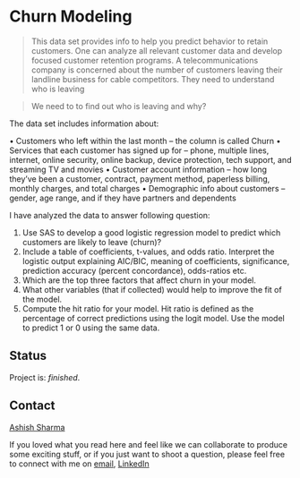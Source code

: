 # Churn Modeling

> This data set provides info to help you predict behavior to retain customers. One can analyze all relevant customer data and develop focused customer retention programs. A telecommunications company is concerned about the number of customers leaving their landline business for cable competitors. They need to understand who is leaving 

> We need to  to find out who is leaving and why?

The data set includes information about:

•	Customers who left within the last month – the column is called Churn
•	Services that each customer has signed up for – phone, multiple lines, internet, online security, online backup, device protection, tech support, and streaming TV and movies
•	Customer account information – how long they’ve been a customer, contract, payment method, paperless billing, monthly charges, and total charges
•	Demographic info about customers – gender, age range, and if they have partners and dependents

I have analyzed the data to answer following question:

1.	Use SAS to develop a good logistic regression model to predict which customers are likely to leave (churn)?
2.	Include a table of coefficients, t-values, and odds ratio. Interpret the logistic output explaining AIC/BIC, meaning of coefficients, significance, prediction accuracy (percent concordance), odds-ratios etc.
3.	Which are the top three factors that affect churn in your model.
4.	What other variables (that if collected) would help to improve the fit of the model.
5.	Compute the hit ratio for your model. Hit ratio is defined as the percentage of correct predictions using the logit model. Use the model to predict 1 or 0 using the same data.

## Status
Project is: _finished_.  

## Contact
[Ashish Sharma](https://github.com/ashish1993utd)

If you loved what you read here and feel like we can collaborate to produce some exciting stuff, or if you
just want to shoot a question, please feel free to connect with me on <a href="nick22910@gmail.com" target="_blank">email</a>, 
<a href="https://www.linkedin.com/in/ashishsharma1993/" target="_blank">LinkedIn</a>
